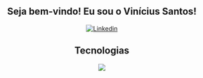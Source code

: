 <div align="center">
  
## Seja bem-vindo! Eu sou o Vinícius Santos!
[![Linkedin](https://img.shields.io/badge/LinkedIn-0077B5?style=for-the-badge&logo=linkedin&logoColor=white)](https://www.linkedin.com/in/viniciusnt/)

## Tecnologias
<p align="center">
  <a href="https://skillicons.dev">
    <img src="https://skillicons.dev/icons?i=aws,html,css,js,git,github,java,php,laravel,phpstorm,vscode,mysql,notion,windows,ubuntu" />
  </a>
</p>
</div>
